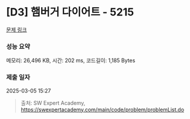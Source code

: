 # [D3] 햄버거 다이어트 - 5215 

[문제 링크](https://swexpertacademy.com/main/code/problem/problemDetail.do?contestProbId=AWT-lPB6dHUDFAVT) 

### 성능 요약

메모리: 26,496 KB, 시간: 202 ms, 코드길이: 1,185 Bytes

### 제출 일자

2025-03-05 15:27



> 출처: SW Expert Academy, https://swexpertacademy.com/main/code/problem/problemList.do